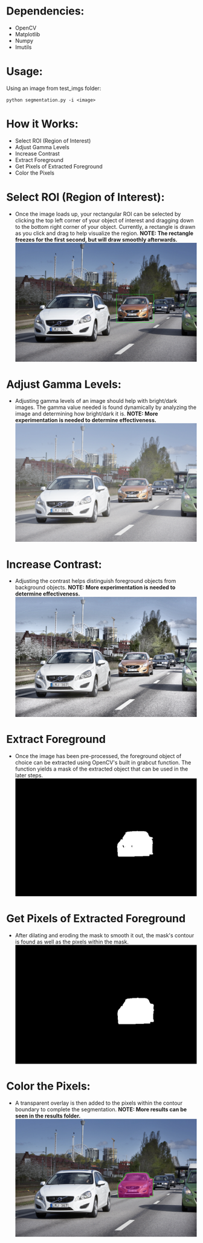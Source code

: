 # Dependencies:
  * OpenCV
  * Matplotlib
  * Numpy
  * Imutils

# Usage:
Using an image from test_imgs folder:
```
python segmentation.py -i <image>
```

# How it Works:
  * Select ROI (Region of Interest)
  * Adjust Gamma Levels
  * Increase Contrast
  * Extract Foreground
  * Get Pixels of Extracted Foreground
  * Color the Pixels  

# Select ROI (Region of Interest):
  * Once the image loads up, your rectangular ROI can be selected by clicking the top left corner of your object of interest and dragging down to the bottom right corner of your object. Currently, a rectangle is drawn as you click and drag to help visualize the region. **NOTE: The rectangle freezes for the first second, but will draw smoothly afterwards.**
  ![Alt text](/results/roi.png?raw=true "Selected ROI")

# Adjust Gamma Levels:
  * Adjusting gamma levels of an image should help with bright/dark images. The gamma value needed is found dynamically by analyzing the image and determining how bright/dark it is. **NOTE: More experimentation is needed to determine effectiveness.**
  ![Alt text](/results/gamma.png?raw=true "Adjust gamma")

# Increase Contrast:
  * Adjusting the contrast helps distinguish foreground objects from background objects. **NOTE: More experimentation is needed to determine effectiveness.**
  ![Alt text](/results/contrast.png?raw=true "Adjust contrast")
  
# Extract Foreground
  * Once the image has been pre-processed, the foreground object of choice can be extracted using OpenCV's built in grabcut function. The function yields a mask of the extracted object that can be used in the later steps.
    ![Alt text](/results/mask.png?raw=true "Mask")
  
# Get Pixels of Extracted Foreground
  * After dilating and eroding the mask to smooth it out, the mask's contour is found as well as the pixels within the mask.
    ![Alt text](/results/smooth_mask.png?raw=true "Smooth mask")
  
# Color the Pixels:
  * A transparent overlay is then added to the pixels within the contour boundary to complete the segmentation. **NOTE: More results can be seen in the results folder.**
  ![Alt text](/results/result.png?raw=true "Result")
  
